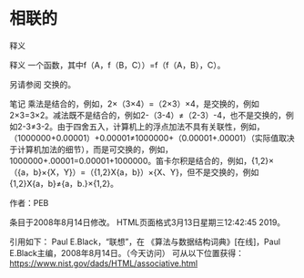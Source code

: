 # 相联的


释义



释义
一个函数，其中f（A，f（B，C））=f（f（A，B），C）。



另请参阅
交换的。



笔记
乘法是结合的，例如，2×（3×4）=（2×3）×4，是交换的，例如2×3=3×2。减法既不是结合的，例如2-（3-4）≠（2-3）-4，也不是交换的，例如2-3≠3-2。由于四舍五入，计算机上的浮点加法不具有关联性，例如，（1000000+0.00001）+0.00001≠1000000+（0.00001+.00001）（实际值取决于计算机加法的细节），而是可交换的，例如，1000000+.00001=0.00001+1000000。笛卡尔积是结合的，例如，{1,2}×（{a，b}×{X，Y}）=（{1,2}X{a，b}）×{X、Y}，但不是交换的，例如{1,2}X{a，b}≠{a，b.}×{1,2}。


作者：PEB







条目于2008年8月14日修改。
HTML页面格式3月13日星期三12:42:45 2019。



引用如下：
Paul E.Black，“联想”，在
《算法与数据结构词典》[在线]，Paul E.Black主编，2008年8月14日。（今天访问）
可从以下位置获得：https://www.nist.gov/dads/HTML/associative.html